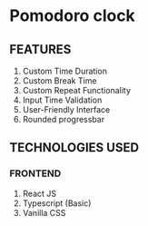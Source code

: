#  Pomodoro clock



## FEATURES

1. Custom Time Duration
2. Custom Break Time
3. Custom Repeat Functionality
4. Input Time Validation
5. User-Friendly Interface
6. Rounded progressbar


## TECHNOLOGIES USED

### FRONTEND

1. React JS 
2. Typescript (Basic)
3. Vanilla CSS